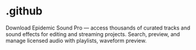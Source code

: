 # .github
Download Epidemic Sound Pro — access thousands of curated tracks and sound effects for editing and streaming projects. Search, preview, and manage licensed audio with playlists, waveform preview.
